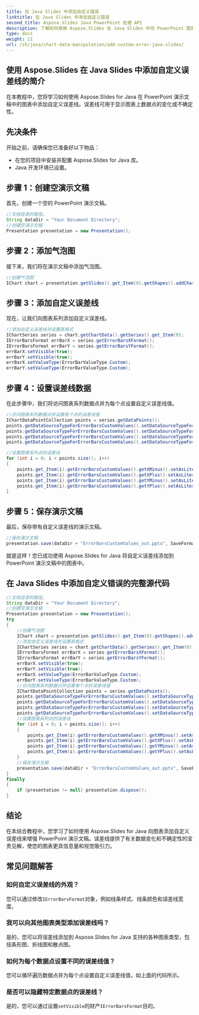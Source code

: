 ```yaml
---
title: 在 Java Slides 中添加自定义错误
linktitle: 在 Java Slides 中添加自定义错误
second_title: Aspose.Slides Java PowerPoint 处理 API
description: 了解如何使用 Aspose.Slides 在 Java Slides 中向 PowerPoint 图表添加自定义误差线。带有源代码的分步指南，可实现精确的数据可视化。
type: docs
weight: 11
url: /zh/java/chart-data-manipulation/add-custom-error-java-slides/
---
```


## 使用 Aspose.Slides 在 Java Slides 中添加自定义误差线的简介

在本教程中，您将学习如何使用 Aspose.Slides for Java 在 PowerPoint 演示文稿中的图表中添加自定义误差线。误差线可用于显示图表上数据点的变化或不确定性。

## 先决条件

开始之前，请确保您已准备好以下物品：

- 在您的项目中安装并配置 Aspose.Slides for Java 库。
- Java 开发环境已设置。

## 步骤 1：创建空演示文稿

首先，创建一个空的 PowerPoint 演示文稿。

```java
//文档目录的路径。
String dataDir = "Your Document Directory";
//创建空演示文稿
Presentation presentation = new Presentation();
```

## 步骤 2：添加气泡图

接下来，我们将在演示文稿中添加气泡图。

```java
//创建气泡图
IChart chart = presentation.getSlides().get_Item(0).getShapes().addChart(ChartType.Bubble, 50, 50, 400, 300, true);
```

## 步骤 3：添加自定义误差线

现在，让我们向图表系列添加自定义误差线。

```java
//添加自定义误差线并设置其格式
IChartSeries series = chart.getChartData().getSeries().get_Item(0);
IErrorBarsFormat errBarX = series.getErrorBarsXFormat();
IErrorBarsFormat errBarY = series.getErrorBarsYFormat();
errBarX.setVisible(true);
errBarY.setVisible(true);
errBarX.setValueType(ErrorBarValueType.Custom);
errBarY.setValueType(ErrorBarValueType.Custom);
```

## 步骤 4：设置误差线数据

在此步骤中，我们将访问图表系列数据点并为每个点设置自定义误差线值。

```java
//访问图表系列数据点并设置各个点的误差线值
IChartDataPointCollection points = series.getDataPoints();
points.getDataSourceTypeForErrorBarsCustomValues().setDataSourceTypeForXPlusValues(DataSourceType.DoubleLiterals);
points.getDataSourceTypeForErrorBarsCustomValues().setDataSourceTypeForXMinusValues(DataSourceType.DoubleLiterals);
points.getDataSourceTypeForErrorBarsCustomValues().setDataSourceTypeForYPlusValues(DataSourceType.DoubleLiterals);
points.getDataSourceTypeForErrorBarsCustomValues().setDataSourceTypeForYMinusValues(DataSourceType.DoubleLiterals);

//设置图表系列点的误差线
for (int i = 0; i < points.size(); i++)
{
    points.get_Item(i).getErrorBarsCustomValues().getXMinus().setAsLiteralDouble(i + 1);
    points.get_Item(i).getErrorBarsCustomValues().getXPlus().setAsLiteralDouble(i + 1);
    points.get_Item(i).getErrorBarsCustomValues().getYMinus().setAsLiteralDouble(i + 1);
    points.get_Item(i).getErrorBarsCustomValues().getYPlus().setAsLiteralDouble(i + 1);
}
```

## 步骤 5：保存演示文稿

最后，保存带有自定义误差线的演示文稿。

```java
//保存演示文稿
presentation.save(dataDir + "ErrorBarsCustomValues_out.pptx", SaveFormat.Pptx);
```

就是这样！您已成功使用 Aspose.Slides for Java 将自定义误差线添加到 PowerPoint 演示文稿中的图表中。

## 在 Java Slides 中添加自定义错误的完整源代码

```java
//文档目录的路径。
String dataDir = "Your Document Directory";
//创建空演示文稿
Presentation presentation = new Presentation();
try
{
	//创建气泡图
	IChart chart = presentation.getSlides().get_Item(0).getShapes().addChart(ChartType.Bubble, 50, 50, 400, 300, true);
	//添加自定义误差线并设置其格式
	IChartSeries series = chart.getChartData().getSeries().get_Item(0);
	IErrorBarsFormat errBarX = series.getErrorBarsXFormat();
	IErrorBarsFormat errBarY = series.getErrorBarsYFormat();
	errBarX.setVisible(true);
	errBarY.setVisible(true);
	errBarX.setValueType(ErrorBarValueType.Custom);
	errBarY.setValueType(ErrorBarValueType.Custom);
	//访问图表系列数据点并设置单个点的误差线值
	IChartDataPointCollection points = series.getDataPoints();
	points.getDataSourceTypeForErrorBarsCustomValues().setDataSourceTypeForXPlusValues(DataSourceType.DoubleLiterals);
	points.getDataSourceTypeForErrorBarsCustomValues().setDataSourceTypeForXMinusValues(DataSourceType.DoubleLiterals);
	points.getDataSourceTypeForErrorBarsCustomValues().setDataSourceTypeForYPlusValues(DataSourceType.DoubleLiterals);
	points.getDataSourceTypeForErrorBarsCustomValues().setDataSourceTypeForYMinusValues(DataSourceType.DoubleLiterals);
	//设置图表系列点的误差线
	for (int i = 0; i < points.size(); i++)
	{
		points.get_Item(i).getErrorBarsCustomValues().getXMinus().setAsLiteralDouble(i + 1);
		points.get_Item(i).getErrorBarsCustomValues().getXPlus().setAsLiteralDouble(i + 1);
		points.get_Item(i).getErrorBarsCustomValues().getYMinus().setAsLiteralDouble(i + 1);
		points.get_Item(i).getErrorBarsCustomValues().getYPlus().setAsLiteralDouble(i + 1);
	}
	//保存演示文稿
	presentation.save(dataDir + "ErrorBarsCustomValues_out.pptx", SaveFormat.Pptx);
}
finally
{
	if (presentation != null) presentation.dispose();
}
```

## 结论

在本综合教程中，您学习了如何使用 Aspose.Slides for Java 向图表添加自定义误差线来增强 PowerPoint 演示文稿。误差线提供了有关数据变化和不确定性的宝贵见解，使您的图表更具信息量和视觉吸引力。

## 常见问题解答

### 如何自定义误差线的外观？

您可以通过修改`IErrorBarsFormat`对象，例如线条样式、线条颜色和误差线宽度。

### 我可以向其他图表类型添加误差线吗？

是的，您可以将误差线添加到 Aspose.Slides for Java 支持的各种图表类型，包括条形图、折线图和散点图。

### 如何为每个数据点设置不同的误差线值？

您可以循环遍历数据点并为每个点设置自定义误差线值，如上面的代码所示。

### 是否可以隐藏特定数据点的误差线？

是的，您可以通过设置`setVisible`的财产`IErrorBarsFormat`目的。